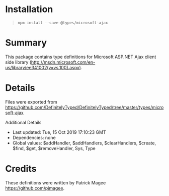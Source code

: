 # Installation
> `npm install --save @types/microsoft-ajax`

# Summary
This package contains type definitions for Microsoft ASP.NET Ajax client side library (http://msdn.microsoft.com/en-us/library/ee341002(v=vs.100).aspx).

# Details
Files were exported from https://github.com/DefinitelyTyped/DefinitelyTyped/tree/master/types/microsoft-ajax

Additional Details
 * Last updated: Tue, 15 Oct 2019 17:10:23 GMT
 * Dependencies: none
 * Global values: $addHandler, $addHandlers, $clearHandlers, $create, $find, $get, $removeHandler, Sys, Type

# Credits
These definitions were written by Patrick Magee <https://github.com/pjmagee>.
